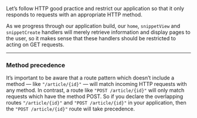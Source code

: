 Let’s follow HTTP good practice and restrict our application so that it only responds to requests with an appropriate HTTP method.

As we progress through our application build, our `home`, `snippetView` and `snippetCreate` handlers will merely retrieve information and display pages to the user, so it makes sense that these handlers should be restricted to acting on GET requests.

---
### Method precedence
It’s important to be aware that a route pattern which doesn’t include a method — like `"/article/{id}"` — will match incoming HTTP requests with any method. In contrast, a route like `"POST /article/{id}"` will only match requests which have the method POST. So if you declare the overlapping routes `"/article/{id}"` and `"POST /article/{id}"` in your application, then the `"POST /article/{id}"` route will take precedence.